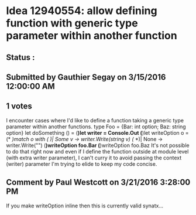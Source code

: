 # Idea 12940554: allow defining function with generic type parameter within another function #

## Status : 

## Submitted by Gauthier Segay on 3/15/2016 12:00:00 AM

## 1 votes

I encounter cases where I'd like to define a function taking a generic type parameter within another functions.
type Foo = {Bar: int option; Baz: string option}
let doSomething () =
(**)let writer = Console.Out
(**)let writeOption o =
(* *)match o with
(* *)| Some v -> writer.Write(string v)
(* *)| None -> writer.Write("")
(**)writeOption foo.Bar
(**)writeOption foo.Baz
It's not possible to do that right now and even if I define the function outside at module level (with extra writer parameter), I can't curry it to avoid passing the context (writer) parameter I'm trying to elide to keep my code concise.




## Comment by Paul Westcott on 3/21/2016 3:28:00 PM

If you make writeOption inline then this is currently valid synatx...

